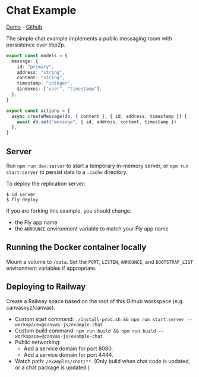 # Chat Example

[Demo](https://canvas-chat.pages.dev/) - [Github](https://github.com/canvasxyz/canvas/tree/main/examples/chat)

The simple chat example implements a public messaging room
with persistence over libp2p.

```ts
export const models = {
  message: {
    id: "primary",
    address: "string",
    content: "string",
    timestamp: "integer",
    $indexes: ["user", "timestamp"],
  },
}

export const actions = {
  async createMessage(db, { content }, { id, address, timestamp }) {
    await db.set("message", { id, address, content, timestamp })
  },
}
```

## Server

Run `npm run dev:server` to start a temporary in-memory server, or
`npm run start:server` to persist data to a `.cache` directory.

To deploy the replication server:

```
$ cd server
$ fly deploy
```

If you are forking this example, you should change:

- the Fly app name
- the `ANNOUNCE` environment variable to match your Fly app name

## Running the Docker container locally

Mount a volume to `/data`. Set the `PORT`, `LISTEN`, `ANNOUNCE`, and
`BOOTSTRAP_LIST` environment variables if appropriate.

## Deploying to Railway

Create a Railway space based on the root of this Github workspace (e.g. canvasxyz/canvas).

* Custom start command: `./install-prod.sh && npm run start:server --workspace=@canvas-js/example-chat`
* Custom build command: `npm run build && npm run build --workspace=@canvas-js/example-chat`
* Public networking:
  * Add a service domain for port 8080.
  * Add a service domain for port 4444.
* Watch path: `/examples/chat/**`. (Only build when chat code is updated, or a chat package is updated.)
